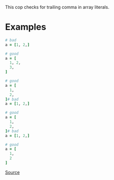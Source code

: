 
This cop checks for trailing comma in array literals.

# Examples

```ruby
# bad
a = [1, 2,]

# good
a = [
  1, 2,
  3,
]

# good
a = [
  1,
  2,
]# bad
a = [1, 2,]

# good
a = [
  1,
  2,
]# bad
a = [1, 2,]

# good
a = [
  1,
  2
]
```

[Source](http://www.rubydoc.info/gems/rubocop/RuboCop/Cop/Style/TrailingCommaInArrayLiteral)
